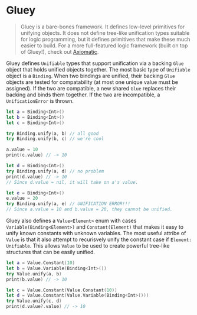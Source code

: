 # Gluey

> Gluey is a bare-bones framework. It defines low-level primitives for unifying objects. It does not define tree-like
> unification types suitable for logic programming, but it defines primitives that make these much easier to build. For a
> more full-featured logic framework (built on top of Gluey!), check out [Axiomatic](https://github.com/JadenGeller/Axiomatic).

Gluey defines `Unifiable` types that support unification via a backing `Glue` object that holds unified objects together. The most basic type of `Unifiable` object is a `Binding`. When two bindings are unified, their backing `Glue` objects are tested for compatability (at most one unique value must be assigned). If the two are compatible, a new shared `Glue` replaces their backing and binds them together. If the two are incompatible, a `UnificationError` is thrown.

```swift
let a = Binding<Int>()
let b = Binding<Int>()
let c = Binding<Int>()

try Binding.unify(a, b) // all good
try Binding.unify(b, c) // we're cool

a.value = 10
print(c.value) // -> 10

let d = Binding<Int>()
try Binding.unify(a, d) // no problem
print(d.value) // -> 10
// Since d.value = nil, it will take on a's value.

let e = Binding<Int>()
e.value = 20
try Binding.unify(a, e) // UNIFICATION ERROR!!!
// Since a.value = 10 and b.value = 20, they cannot be unified.
```

Gluey also defines a `Value<Element>` enum with cases `Variable(Binding<Element>)` and `Constant(Element)` that makes it easy to unify known constants with unknown variables. The most useful attribe of `Value` is that it also attempt to recurisvely unify the constant case if `Element: Unifiable`. This allows `Value` to be used to create powerful tree-like structures that can be easily unified.
```swift
let a = Value.Constant(10)
let b = Value.Variable(Binding<Int>())
try Value.unify(a, b)
print(b.value) // -> 10

let c = Value.Constant(Value.Constant(10))
let d = Value.Constant(Value.Variable(Binding<Int>()))
try Value.unify(c, d)
print(d.value?.value) // -> 10
```
